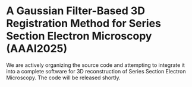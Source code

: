 # A Gaussian Filter-Based 3D Registration Method for Series Section Electron Microscopy (AAAI2025)

We are actively organizing the source code and attempting to integrate it into a complete software for 3D reconstruction of Series Section Electron Microscopy. The code will be released shortly.

